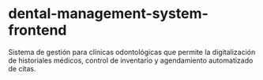 # dental-management-system-frontend
Sistema de gestión para clínicas odontológicas que permite la digitalización de historiales médicos, control de inventario y agendamiento automatizado de citas. 
